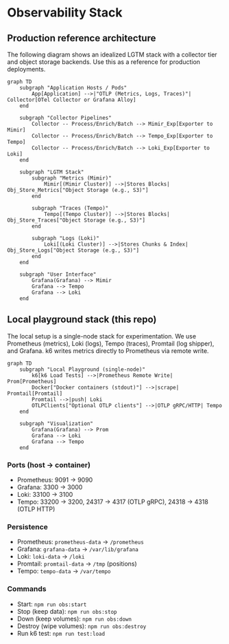 # Observability Stack

## Production reference architecture

The following diagram shows an idealized LGTM stack with a collector tier and object storage backends. Use this as a reference for production deployments.

```mermaid
graph TD
    subgraph "Application Hosts / Pods"
        App[Application] -->|"OTLP (Metrics, Logs, Traces)"| Collector[OTel Collector or Grafana Alloy]
    end

    subgraph "Collector Pipelines"
        Collector -- Process/Enrich/Batch --> Mimir_Exp[Exporter to Mimir]
        Collector -- Process/Enrich/Batch --> Tempo_Exp[Exporter to Tempo]
        Collector -- Process/Enrich/Batch --> Loki_Exp[Exporter to Loki]
    end

    subgraph "LGTM Stack"
        subgraph "Metrics (Mimir)"
            Mimir[(Mimir Cluster)] -->|Stores Blocks| Obj_Store_Metrics["Object Storage (e.g., S3)"]
        end

        subgraph "Traces (Tempo)"
            Tempo[(Tempo Cluster)] -->|Stores Blocks| Obj_Store_Traces["Object Storage (e.g., S3)"]
        end

        subgraph "Logs (Loki)"
            Loki[(Loki Cluster)] -->|Stores Chunks & Index| Obj_Store_Logs["Object Storage (e.g., S3)"]
        end
    end

    subgraph "User Interface"
        Grafana(Grafana) --> Mimir
        Grafana --> Tempo
        Grafana --> Loki
    end
```

## Local playground stack (this repo)

The local setup is a single-node stack for experimentation. We use Prometheus (metrics), Loki (logs), Tempo (traces), Promtail (log shipper), and Grafana. k6 writes metrics directly to Prometheus via remote write.

```mermaid
graph TD
    subgraph "Local Playground (single-node)"
        k6[k6 Load Tests] -->|Prometheus Remote Write| Prom[Prometheus]
        Docker["Docker containers (stdout)"] -->|scrape| Promtail[Promtail]
        Promtail -->|push| Loki
        OTLPClients["Optional OTLP clients"] -->|OTLP gRPC/HTTP| Tempo
    end

    subgraph "Visualization"
        Grafana(Grafana) --> Prom
        Grafana --> Loki
        Grafana --> Tempo
    end
```

### Ports (host → container)

- Prometheus: 9091 → 9090
- Grafana: 3300 → 3000
- Loki: 33100 → 3100
- Tempo: 33200 → 3200, 24317 → 4317 (OTLP gRPC), 24318 → 4318 (OTLP HTTP)

### Persistence

- Prometheus: `prometheus-data` → `/prometheus`
- Grafana: `grafana-data` → `/var/lib/grafana`
- Loki: `loki-data` → `/loki`
- Promtail: `promtail-data` → `/tmp` (positions)
- Tempo: `tempo-data` → `/var/tempo`

### Commands

- Start: `npm run obs:start`
- Stop (keep data): `npm run obs:stop`
- Down (keep volumes): `npm run obs:down`
- Destroy (wipe volumes): `npm run obs:destroy`
- Run k6 test: `npm run test:load`


